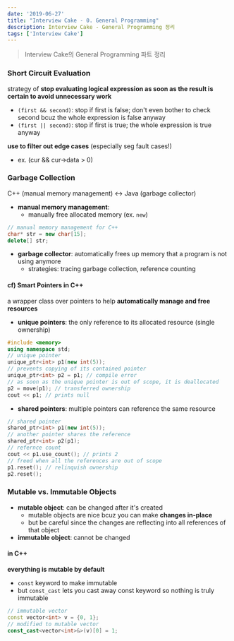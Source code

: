 ```yaml
---
date: '2019-06-27'
title: "Interview Cake - 0. General Programming"
description: Interview Cake - General Programming 정리
tags: ['Interview Cake']
---
```

> Interview Cake의 General Programming 파트 정리

### Short Circuit Evaluation
strategy of __stop evaluating logical expression as soon as the result is certain to avoid unnecessary work__
- `(first && second)`: stop if first is false; don't even bother to check second bcuz the whole expression is false anyway
- `(first || second)`: stop if first is true; the whole expression is true anyway

__use to filter out edge cases__ (especially seg fault cases!)
- ex. (cur && cur->data > 0)

### Garbage Collection
C++ (manual memory management) <-> Java (garbage collector)
- __manual memory management__:
    - manually free allocated memory (ex. `new`)
```cpp
// manual memory management for C++
char* str = new char[15];
delete[] str;
```
- __garbage collector__: automatically frees up memory that a program is not using anymore
    - strategies: tracing garbage collection, reference counting

#### cf) Smart Pointers in C++
a wrapper class over pointers to help __automatically manage and free resources__
- __unique pointers__: the only reference to its allocated resource (single ownership)
```cpp
#include <memory>
using namespace std;
// unique pointer
unique_ptr<int> p1(new int(5));
// prevents copying of its contained pointer
unique_ptr<int> p2 = p1; // compile error
// as soon as the unique pointer is out of scope, it is deallocated
p2 = move(p1); // transferred ownership
cout << p1; // prints null
```
- __shared pointers__: multiple pointers can reference the same resource
```cpp
// shared pointer
shared_ptr<int> p1(new int(5));
// another pointer shares the reference
shared_ptr<int> p2(p1);
// refernce count
cout << p1.use_count(); // prints 2
// freed when all the references are out of scope
p1.reset(); // relinquish ownership
p2.reset();
```

### Mutable vs. Immutable Objects
- __mutable object__: can be changed after it's created
    - mutable objects are nice bcuz you can make __changes in-place__
    - but be careful since the changes are reflecting into all references of that object
- __immutable object__: cannot be changed

#### in C++
__everything is mutable by default__
- `const` keyword to make immutable
- but `const_cast` lets you cast away const keyword so nothing is truly immutable
```cpp
// immutable vector
const vector<int> v = {0, 1};
// modified to mutable vector
const_cast<vector<int>&>(v)[0] = 1;
```